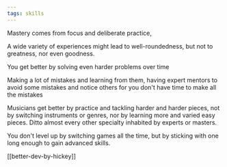 ```yaml
---
tags: skills
---
```


Mastery comes from focus and deliberate practice, 

A wide variety of experiences might lead to well-roundedness, but not to greatness, nor even goodness.

You get better by solving even harder problems over time 

Making a lot of mistakes and learning from them, having expert mentors to avoid some mistakes and notice others for you don't have time to make all the mistakes 

Musicians get better by practice and tackling harder and harder pieces, not by switching instruments or genres, nor by learning more and varied easy pieces. Ditto almost every other specialty inhabited by experts or masters.

You don't level up by switching games all the time, but by sticking with one long enough to gain advanced skills.

[[better-dev-by-hickey]]



